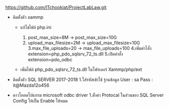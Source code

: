 https://github.com/ITchookiat/ProjectLabLaw.git
- ติดตั้งตัว xammp
    - แก้ไขไฟล์ php.ini 
        1. post_max_size=8M ->     post_max_size=10G
        2. upload_max_filesize=2M ->     upload_max_filesize=10G
        3.max_file_uploads=20 ->    max_file_uploads=100
        4.เพิ่มคำไสั่ง extension=php_pdo_sqlsrv_72_ts.dll
        5.เปิดคำสั้ง extension=pdo_odbc
        
    - เพิ่มไฟล์ php_pdo_sqlsrv_72_ts.dll ในโฟรเดอร์ Xammp/php/ext
    
- ติดตั้งตัว SQL SERVER 2017-2018
    1.ใส่รหัสเข้าใช้ ฐานข้อมูล
       User : sa
       Pass : it@Mazda12o456
       
 - ดาวโหลดโปแกรม microsoft odbc driver
     1.ตั้งค่า Protocal ในส่วนของ SQL Server Config ให้เป็น Enable ให้หมด
    

        
